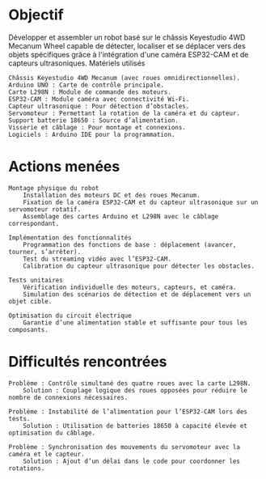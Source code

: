 # Objectif

Développer et assembler un robot basé sur le châssis Keyestudio 4WD Mecanum Wheel capable de détecter, localiser et se déplacer vers des objets spécifiques grâce à l'intégration d'une caméra ESP32-CAM et de capteurs ultrasoniques.
Matériels utilisés

    Châssis Keyestudio 4WD Mecanum (avec roues omnidirectionnelles).
    Arduino UNO : Carte de contrôle principale.
    Carte L298N : Module de commande des moteurs.
    ESP32-CAM : Module caméra avec connectivité Wi-Fi.
    Capteur ultrasonique : Pour détection d’obstacles.
    Servomoteur : Permettant la rotation de la caméra et du capteur.
    Support batterie 18650 : Source d’alimentation.
    Visserie et câblage : Pour montage et connexions.
    Logiciels : Arduino IDE pour la programmation.

# Actions menées

    Montage physique du robot
        Installation des moteurs DC et des roues Mecanum.
        Fixation de la caméra ESP32-CAM et du capteur ultrasonique sur un servomoteur rotatif.
        Assemblage des cartes Arduino et L298N avec le câblage correspondant.

    Implémentation des fonctionnalités
        Programmation des fonctions de base : déplacement (avancer, tourner, s’arrêter).
        Test du streaming vidéo avec l’ESP32-CAM.
        Calibration du capteur ultrasonique pour détecter les obstacles.

    Tests unitaires
        Vérification individuelle des moteurs, capteurs, et caméra.
        Simulation des scénarios de détection et de déplacement vers un objet cible.

    Optimisation du circuit électrique
        Garantie d’une alimentation stable et suffisante pour tous les composants.

# Difficultés rencontrées

    Problème : Contrôle simultané des quatre roues avec la carte L298N.
        Solution : Couplage logique des roues opposées pour réduire le nombre de connexions nécessaires.

    Problème : Instabilité de l’alimentation pour l’ESP32-CAM lors des tests.
        Solution : Utilisation de batteries 18650 à capacité élevée et optimisation du câblage.

    Problème : Synchronisation des mouvements du servomoteur avec la caméra et le capteur.
        Solution : Ajout d’un délai dans le code pour coordonner les rotations.
